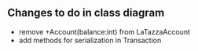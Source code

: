 ## Changes to do in class diagram
* remove +Account(balance:int) from LaTazzaAccount
* add methods for serialization in Transaction
